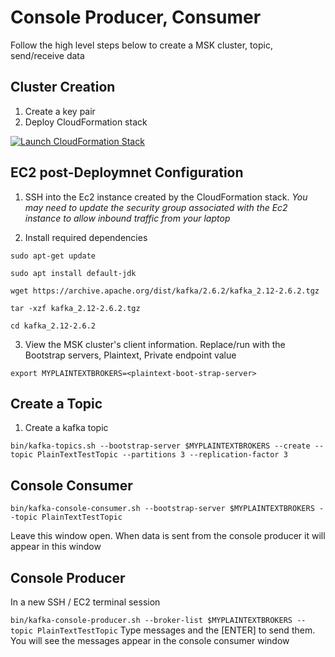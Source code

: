 # Console Producer, Consumer

Follow the high level steps below to create a MSK cluster, topic, send/receive data

## Cluster Creation

1. Create a key pair
2. Deploy CloudFormation stack

[![Launch CloudFormation Stack](https://sharkech-public.s3.amazonaws.com/misc-public/cloudformation-launch-stack.png)](https://console.aws.amazon.com/cloudformation/home#/stacks/new?stackName=msk-cluster-plaintext&templateURL=https://sharkech-public.s3.amazonaws.com/misc-public/msk_cluster_Plaintext.yaml)

## EC2 post-Deploymnet Configuration

1. SSH into the Ec2 instance created by the CloudFormation stack. *You may need to update the security group associated with the Ec2 instance to allow inbound traffic from your laptop*

2. Install required dependencies

```sudo apt-get update```

```sudo apt install default-jdk```

```wget https://archive.apache.org/dist/kafka/2.6.2/kafka_2.12-2.6.2.tgz```

```tar -xzf kafka_2.12-2.6.2.tgz```

```cd kafka_2.12-2.6.2```

3. View the MSK cluster's client information. Replace/run *<plaintext-boot-strap-server>* with the Bootstrap servers, Plaintext, Private endpoint value

  ```export MYPLAINTEXTBROKERS=<plaintext-boot-strap-server>```
  
## Create a Topic
  
1. Create a kafka topic
  
```bin/kafka-topics.sh --bootstrap-server $MYPLAINTEXTBROKERS --create --topic PlainTextTestTopic --partitions 3 --replication-factor 3```
  
## Console Consumer
  
```bin/kafka-console-consumer.sh --bootstrap-server $MYPLAINTEXTBROKERS --topic PlainTextTestTopic``` 
 
Leave this window open. When data is sent from the console producer it will appear in this window
 
## Console Producer
In a new SSH / EC2 terminal session 
 
```bin/kafka-console-producer.sh --broker-list $MYPLAINTEXTBROKERS --topic PlainTextTestTopic```
Type messages and the [ENTER] to send them. You will see the messages appear in the console consumer window
